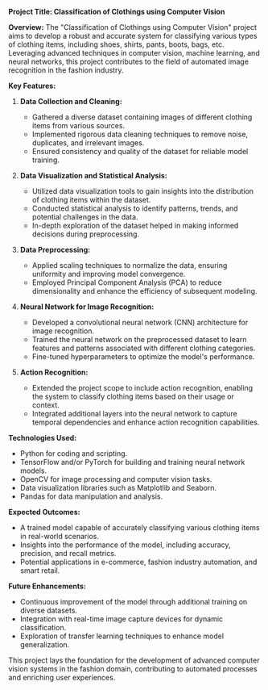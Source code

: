 
**Project Title: Classification of Clothings using Computer Vision**

**Overview:**
The "Classification of Clothings using Computer Vision" project aims to develop a robust and accurate system for classifying various types of clothing items, including shoes, shirts, pants, boots, bags, etc. Leveraging advanced techniques in computer vision, machine learning, and neural networks, this project contributes to the field of automated image recognition in the fashion industry.

**Key Features:**

1. **Data Collection and Cleaning:**
   - Gathered a diverse dataset containing images of different clothing items from various sources.
   - Implemented rigorous data cleaning techniques to remove noise, duplicates, and irrelevant images.
   - Ensured consistency and quality of the dataset for reliable model training.

2. **Data Visualization and Statistical Analysis:**
   - Utilized data visualization tools to gain insights into the distribution of clothing items within the dataset.
   - Conducted statistical analysis to identify patterns, trends, and potential challenges in the data.
   - In-depth exploration of the dataset helped in making informed decisions during preprocessing.

3. **Data Preprocessing:**
   - Applied scaling techniques to normalize the data, ensuring uniformity and improving model convergence.
   - Employed Principal Component Analysis (PCA) to reduce dimensionality and enhance the efficiency of subsequent modeling.

4. **Neural Network for Image Recognition:**
   - Developed a convolutional neural network (CNN) architecture for image recognition.
   - Trained the neural network on the preprocessed dataset to learn features and patterns associated with different clothing categories.
   - Fine-tuned hyperparameters to optimize the model's performance.

5. **Action Recognition:**
   - Extended the project scope to include action recognition, enabling the system to classify clothing items based on their usage or context.
   - Integrated additional layers into the neural network to capture temporal dependencies and enhance action recognition capabilities.

**Technologies Used:**
- Python for coding and scripting.
- TensorFlow and/or PyTorch for building and training neural network models.
- OpenCV for image processing and computer vision tasks.
- Data visualization libraries such as Matplotlib and Seaborn.
- Pandas for data manipulation and analysis.

**Expected Outcomes:**
- A trained model capable of accurately classifying various clothing items in real-world scenarios.
- Insights into the performance of the model, including accuracy, precision, and recall metrics.
- Potential applications in e-commerce, fashion industry automation, and smart retail.

**Future Enhancements:**
- Continuous improvement of the model through additional training on diverse datasets.
- Integration with real-time image capture devices for dynamic classification.
- Exploration of transfer learning techniques to enhance model generalization.

This project lays the foundation for the development of advanced computer vision systems in the fashion domain, contributing to automated processes and enriching user experiences.
